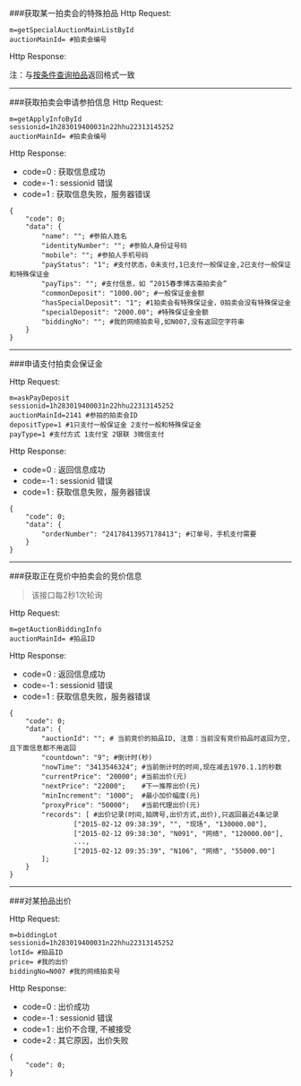 ###获取某一拍卖会的特殊拍品
Http Request: 

```
m=getSpecialAuctionMainListById
auctionMainId= #拍卖会编号
```
Http Response:

注：与[按条件查询拍品](首页/拍品信息相关接口.md)返回格式一致

---
###获取拍卖会申请参拍信息
Http Request: 

```
m=getApplyInfoById
sessionid=1h283019400031n22hhu22313145252
auctionMainId= #拍卖会编号
```
Http Response:

- code=0 : 获取信息成功
- code=-1 : sessionid 错误
- code=1 : 获取信息失败，服务器错误

``` 
{ 
    "code": 0;
    "data": {
    	"name": ""; #参拍人姓名
    	"identityNumber": ""; #参拍人身份证号码
    	"mobile": ""; #参拍人手机号码
    	"payStatus": "1"; #支付状态，0未支付,1已支付一般保证金,2已支付一般保证和特殊保证金
    	"payTips": ""; #支付信息，如 “2015春季博古斋拍卖会”
    	"commonDeposit": "1000.00"; #一般保证金金额
    	"hasSpecialDeposit": "1"; #1拍卖会有特殊保证金，0拍卖会没有特殊保证金
    	"specialDeposit": "2000.00"; #特殊保证金金额
    	"biddingNo": ""; #我的网络拍卖号,如N007,没有返回空字符串
	}
}
```
---
###申请支付拍卖会保证金

Http Request: 

```
m=askPayDeposit
sessionid=1h283019400031n22hhu22313145252
auctionMainId=2141 #参拍的拍卖会ID
depositType=1 #1只支付一般保证金 2支付一般和特殊保证金
payType=1 #支付方式 1支付宝 2银联 3微信支付
```
Http Response:

- code=0 : 返回信息成功
- code=-1 : sessionid 错误
- code=1 : 获取信息失败，服务器错误

``` 
{ 
    "code": 0;
    "data": {
    	"orderNumber": "24178413957178413"; #订单号，手机支付需要	
	}
}
```
---
###获取正在竞价中拍卖会的竞价信息

> 该接口每2秒1次轮询

Http Request: 

```
m=getAuctionBiddingInfo
auctionMainId= #拍品ID
```
Http Response:

- code=0 : 返回信息成功
- code=-1 : sessionid 错误
- code=1 : 获取信息失败，服务器错误

``` 
{ 
    "code": 0;
    "data": {
    	"auctionId": ""; # 当前竞价的拍品ID, 注意：当前没有竞价拍品时返回为空,且下面信息都不用返回
		"countdown": "9"; #倒计时(秒)
		"nowTime": "3413546324"; #当前倒计时的时间,现在减去1970.1.1的秒数
		"currentPrice": "20000"; #当前出价(元)
		"nextPrice": "22000";    #下一推荐出价(元)
		"minIncrement": "1000";  #最小加价幅度(元)
		"proxyPrice": "50000";   #当前代理出价(元)
    	"records": [ #出价记录(时间,拍牌号,出价方式,出价),只返回最近4条记录
                ["2015-02-12 09:38:39", "", "现场", "130000.00"],
                ["2015-02-12 09:38:30", "N091", "网络", "120000.00"],
                ...,
                ["2015-02-12 09:35:39", "N106", "网络", "55000.00"]
        ];
	}
}
```  


---
###对某拍品出价

Http Request: 

```
m=biddingLot
sessionid=1h283019400031n22hhu22313145252
lotId= #拍品ID
price= #我的出价
biddingNo=N007 #我的网络拍卖号
```
Http Response:

- code=0 : 出价成功
- code=-1 : sessionid 错误
- code=1 : 出价不合理, 不被接受
- code=2 : 其它原因，出价失败

``` 
{ 
    "code": 0;
}
```  
